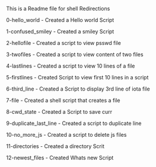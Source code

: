 This is a Readme file for shell Redirections

0-hello_world - Created a Hello world Script

1-confused_smiley - Created a smiley Script

2-hellofile - Created a script to view psswd file

3-twofiles - Created a script to view content of two files

4-lastlines - Created a script to view 10 lines of a file

5-firstlines - Created Script to view first 10 lines in a script

6-third_line - Created a Script to display 3rd line of iota file

7-file - Created a shell script that creates a file

8-cwd_state - Created a Script to save curr

9-duplicate_last_line - Created a script to duplicate line

10-no_more_js - Created a script to delete js files

11-directories - Created a directory Scrit

12-newest_files - Created Whats new Script
